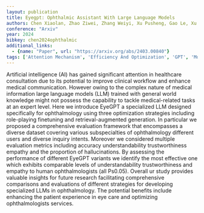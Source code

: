 ```yaml
---
layout: publication
title: Eyegpt: Ophthalmic Assistant With Large Language Models
authors: Chen Xiaolan, Zhao Ziwei, Zhang Weiyi, Xu Pusheng, Gao Le, Xu Mingpu, Wu Yue, Li Yinwen, Shi Danli, He Mingguang
conference: "Arxiv"
year: 2024
bibkey: chen2024ophthalmic
additional_links:
  - {name: "Paper", url: "https://arxiv.org/abs/2403.00840"}
tags: ['Attention Mechanism', 'Efficiency And Optimization', 'GPT', 'Model Architecture', 'RAG', 'Reinforcement Learning', 'Tools']
---
```

Artificial intelligence (AI) has gained significant attention in healthcare consultation due to its potential to improve clinical workflow and enhance medical communication. However owing to the complex nature of medical information large language models (LLM) trained with general world knowledge might not possess the capability to tackle medical-related tasks at an expert level. Here we introduce EyeGPT a specialized LLM designed specifically for ophthalmology using three optimization strategies including role-playing finetuning and retrieval-augmented generation. In particular we proposed a comprehensive evaluation framework that encompasses a diverse dataset covering various subspecialties of ophthalmology different users and diverse inquiry intents. Moreover we considered multiple evaluation metrics including accuracy understandability trustworthiness empathy and the proportion of hallucinations. By assessing the performance of different EyeGPT variants we identify the most effective one which exhibits comparable levels of understandability trustworthiness and empathy to human ophthalmologists (all Ps0.05). Overall ur study provides valuable insights for future research facilitating comprehensive comparisons and evaluations of different strategies for developing specialized LLMs in ophthalmology. The potential benefits include enhancing the patient experience in eye care and optimizing ophthalmologists services.
